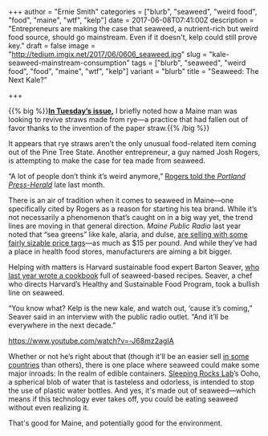 +++
author = "Ernie Smith"
categories = ["blurb", "seaweed", "weird food", "food", "maine", "wtf", "kelp"]
date = 2017-06-08T07:41:00Z
description = "Entrepreneurs are making the case that seaweed, a nutrient-rich but weird food source, should go mainstream. Even if it doesn't, kelp could still prove key."
draft = false
image = "http://tedium.imgix.net/2017/06/0606_seaweed.jpg"
slug = "kale-seaweed-mainstream-consumption"
tags = ["blurb", "seaweed", "weird food", "food", "maine", "wtf", "kelp"]
variant = "blurb"
title = "Seaweed: The Next Kale?"

+++

{{% big %}}**[In Tuesday’s issue](http://tedium.co/2017/06/06/plastic-straw-sustainability-problems/),** I briefly noted how a Maine man was looking to revive straws made from rye—a practice that had fallen out of favor thanks to the invention of the paper straw.{{% /big %}}

It appears that rye straws aren’t the only unusual food-related item coming out of the Pine Tree State. Another entrepreneur, a guy named Josh Rogers, is attempting to make the case for tea made from seaweed.

 “A lot of people don’t think it’s weird anymore,” [Rogers told the *Portland Press-Herald*](http://www.pressherald.com/2017/05/28/drink-your-seaweed/) late last month.

There is an air of tradition when it comes to seaweed in Maine—one specifically cited by Rogers as a reason for starting his tea brand. While it’s not necessarily a phenomenon that’s caught on in a big way yet, the trend lines are moving in that general direction. *Maine Public Radio* last year noted that “sea greens” like kale, alaria, and dulse, [are selling with some fairly sizable price tags](http://mainepublic./post/maine-seaweed-next-super-food#stream/0)—as much as $15 per pound. And while they’ve had a place in health food stores, manufacturers are aiming a bit bigger.

Helping with matters is Harvard sustainable food expert Barton Seaver, [who last year wrote a cookbook](http://amzn.to/2sFQRQM) full of seaweed-based recipes. Seaver, a chef who directs Harvard’s Healthy and Sustainable Food Program, took a bullish line on seaweed.

“You know what? Kelp is the new kale, and watch out, ‘cause it’s coming,” Seaver said in an interview with the public radio outlet. “And it’ll be everywhere in the next decade.”

https://www.youtube.com/watch?v=-J68mz2agIA

Whether or not he’s right about that (though it'll be an easier sell [in some countries](https://www.nytimes.com/2017/05/16/t-magazine/travel/seaweed-scotland.html) than others), there is one place where seaweed could make some major inroads: In the realm of edible containers. [Sleeping Rocks Lab](http://www.skippingrockslab.com/)’s Ooho, a spherical blob of water that is tasteless and odorless, is intended to stop the use of plastic water bottles. And yes, it's made out of seaweed—which means if this technology ever takes off, you could be eating seaweed without even realizing it.

That's good for Maine, and potentially good for the environment.